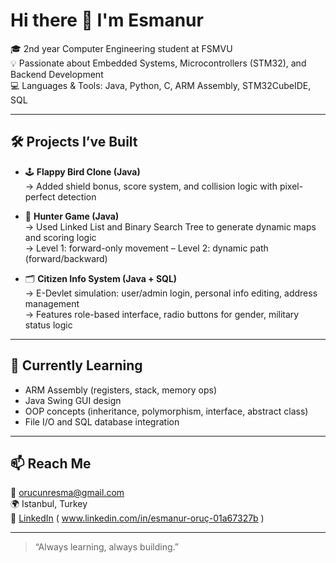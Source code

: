 
# Hi there 👋 I'm Esmanur

🎓 2nd year Computer Engineering student at FSMVU  
💡 Passionate about Embedded Systems, Microcontrollers (STM32), and Backend Development  
💻 Languages & Tools: Java, Python, C, ARM Assembly, STM32CubeIDE, SQL

---

## 🛠 Projects I’ve Built

- 🕹 **Flappy Bird Clone (Java)**  
  → Added shield bonus, score system, and collision logic with pixel-perfect detection

- 🎯 **Hunter Game (Java)**  
  → Used Linked List and Binary Search Tree to generate dynamic maps and scoring logic  
  → Level 1: forward-only movement – Level 2: dynamic path (forward/backward)

- 🗂 **Citizen Info System (Java + SQL)**  
  → E-Devlet simulation: user/admin login, personal info editing, address management  
  → Features role-based interface, radio buttons for gender, military status logic

---

## 🌱 Currently Learning

- ARM Assembly (registers, stack, memory ops)  
- Java Swing GUI design  
- OOP concepts (inheritance, polymorphism, interface, abstract class)  
- File I/O and SQL database integration

---

## 📫 Reach Me

📧 orucunresma@gmail.com  
🌍 Istanbul, Turkey  
🔗 [LinkedIn](#) ( www.linkedin.com/in/esmanur-oruç-01a67327b )

---
> “Always learning, always building.”  


